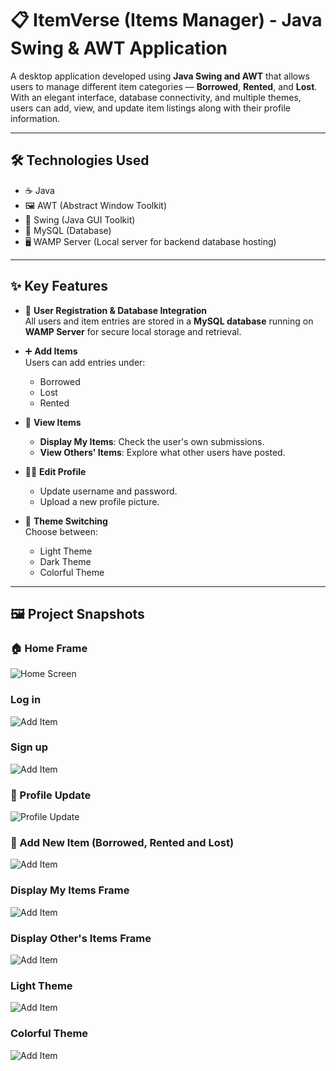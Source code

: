 # 📋 ItemVerse (Items Manager) - Java Swing & AWT Application

A desktop application developed using **Java Swing and AWT** that allows users to manage different item categories — **Borrowed**, **Rented**, and **Lost**. With an elegant interface, database connectivity, and multiple themes, users can add, view, and update item listings along with their profile information.

---

## 🛠️ Technologies Used

- ☕ Java
- 🖼️ AWT (Abstract Window Toolkit)
- 🎨 Swing (Java GUI Toolkit)
- 🐬 MySQL (Database)
- 🖥️ WAMP Server (Local server for backend database hosting)

---

## ✨ Key Features

- 🔐 **User Registration & Database Integration**  
  All users and item entries are stored in a **MySQL database** running on **WAMP Server** for secure local storage and retrieval.

- ➕ **Add Items**  
  Users can add entries under:
  - Borrowed  
  - Lost  
  - Rented  

- 👀 **View Items**  
  - **Display My Items**: Check the user's own submissions.  
  - **View Others' Items**: Explore what other users have posted.

- 🧑‍💼 **Edit Profile**  
  - Update username and password.  
  - Upload a new profile picture.

- 🎨 **Theme Switching**  
  Choose between:
  - Light Theme  
  - Dark Theme  
  - Colorful Theme  

---

## 🖼️ Project Snapshots

### 🏠 Home Frame
![Home Screen](https://github.com/Deymii/ItemVerse/blob/c996150a53af90264f09b90e0ab4eef589e204ba/project/Images/Home%20Page.png)

### Log in
![Add Item](https://github.com/Deymii/ItemVerse/blob/c996150a53af90264f09b90e0ab4eef589e204ba/project/Images/First%20Page.png)

### Sign up 
![Add Item](https://github.com/Deymii/ItemVerse/blob/f7279b345078d46f8d433dc8291ef7f34a232937/project/Images/sign%20up.png)

### 👤 Profile Update
![Profile Update](https://github.com/Deymii/ItemVerse/blob/c996150a53af90264f09b90e0ab4eef589e204ba/project/Images/update%20information.png)

### 📝 Add New Item (Borrowed, Rented and Lost)
![Add Item](https://github.com/Deymii/ItemVerse/blob/c996150a53af90264f09b90e0ab4eef589e204ba/project/Images/Add%20Item.png)

### Display My Items Frame
![Add Item](https://github.com/Deymii/ItemVerse/blob/c996150a53af90264f09b90e0ab4eef589e204ba/project/Images/Display%20my%20items.png)

### Display Other's Items Frame
![Add Item](https://github.com/Deymii/ItemVerse/blob/c996150a53af90264f09b90e0ab4eef589e204ba/project/Images/Others%20Items.png)

### Light Theme
![Add Item](https://github.com/Deymii/ItemVerse/blob/c996150a53af90264f09b90e0ab4eef589e204ba/project/Images/Light%20Theme.png)

### Colorful Theme
![Add Item](https://github.com/Deymii/ItemVerse/blob/c996150a53af90264f09b90e0ab4eef589e204ba/project/Images/Colorful%20Theme.png)

